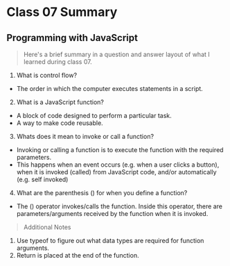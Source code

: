 # Class 07 Summary
## Programming with JavaScript
> Here's a brief summary in a question and answer layout of what I learned during class 07.

1. What is control flow?
* The order in which the computer executes statements in a script.
2. What is a JavaScript function?
* A block of code designed to perform a particular task.
* A way to make code reusable.
3. Whats does it mean to invoke or call a function?
* Invoking or calling a function is to execute the function with the required parameters.
* This happens when an event occurs (e.g. when a user clicks a button), when it is invoked (called) from JavaScript code, and/or automatically (e.g. self invoked)
4. What are the parenthesis () for when you define a function?
* The () operator invokes/calls the function. Inside this operator, there are parameters/arguments received by the function when it is invoked.

> Additional Notes
1. Use typeof to figure out what data types are required for function arguments.
2. Return is placed at the end of the function. 